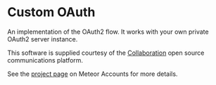 # Custom OAuth

An implementation of the OAuth2 flow. It works with your own private OAuth2 server instance.

This software is supplied courtesy of the [Collaboration](https://rocket.chat/) open source communications platform.

See the [project page](https://www.meteor.com/accounts) on Meteor Accounts for more details.
